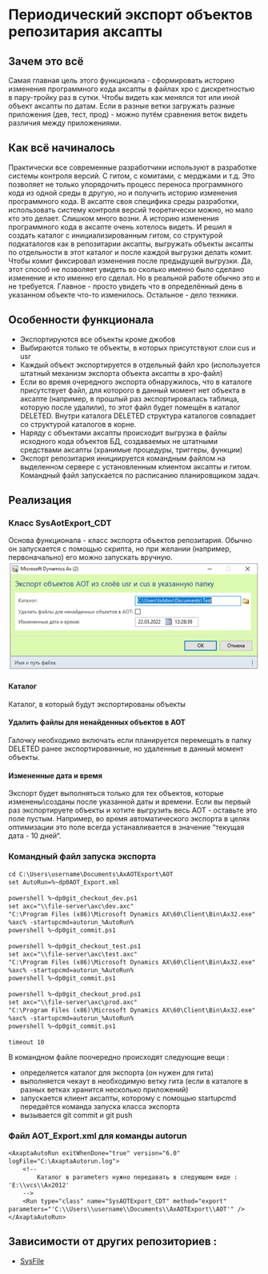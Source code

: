 # Периодический экспорт объектов репозитария аксапты
## Зачем это всё
Самая главная цель этого функционала - сформировать историю изменения программного кода аксапты в файлах xpo с дискретностью в пару-тройку раз в сутки. Чтобы видеть как менялся тот или иной объект аксапты по датам. 
Если в разные ветки загружать разные приложения (дев, тест, прод) - можно путём сравнения веток видеть различия между приложениями.
## Как всё начиналось
Практически все современные разработчики используют в разработке системы контроля версий. С гитом, с комитами, с мерджами и т.д. Это позволяет не только упорядочить процесс переноса программного кода из одной среды в другую, но и получить историю изменения программного кода. В аксапте своя специфика среды разработки, использовать систему контроля версий теоретически можно, но мало кто это делает. Слишком много возни. А историю изменения программного кода в аксапте очень хотелось видеть. И решил я создать каталог с инициализированным гитом, со структурой подкаталогов как в репозитарии аксапты, выгружать объекты аксапты по отдельности в этот каталог и после каждой выгрузки делать комит. Чтобы комит фиксировал изменения после предыдущей выгрузки. Да, этот способ не позволяет увидеть во сколько именно было сделано изменение и кто именно его сделал. Но в реальной работе обычно это и не требуется. Главное - просто увидеть что в определённый день в указанном объекте что-то изменилось. Остальное - дело техники.
## Особенности функционала
* Экспортируются все объекты кроме джобов
* Выбираются только те объекты, в которых присутствуют слои cus и usr
* Каждый объект экспортируется в отдельный файл xpo (используется штатный механизм экспорта объекта аксапты в xpo-файл)
* Если во время очередного экспорта обнаружилось, что в каталоге присутствует файл, для которого в данный момент нет объекта в аксапте (например, в прошлый раз экспортировалась таблица, которую после удалили), то этот файл будет помещён в каталог DELETED. Внутри каталога DELETED структура каталогов совпадает со структурой каталогов в корне.
* Наряду с объектами аксапты происходит выгрузка в файлы исходного кода объектов БД, создаваемых не штатными средствами аксапты (хранимые процедуры, триггеры, функции)
* Экспорт репозитария инициируется командным файлом на выделенном сервере с установленным клиентом аксапты и гитом. Командный файл запускается по расписанию планировщиком задач.
## Реализация
### Класс SysAotExport_CDT
Основа функционала - класс экспорта объектов репозитария. Обычно он запускается с помощью скрипта, но при желании (например, первоначально) его можно запускать вручную.
<img src="pictures\SysAotExport_Dialog.png" alt="схема">
#### Каталог
Каталог, в который будут экспортированы объекты
#### Удалить файлы для ненайденных объектов в АОТ
Галочку необходимо включать если планируется перемещать в папку DELETED ранее экспортированные, но удаленные в данный момент объекты.
#### Измененные дата и время
Экспорт будет выполняться только для тех объектов, которые изменены\созданы после указанной даты и времени. Если вы первый раз экспортируете объекты и хотите выгрузить весь АОТ - оставьте это поле пустым. Например, во время автоматического экспорта в целях оптимизации это поле всегда устанавливается в значение “текущая дата - 10 дней“.
### Командный файл запуска экспорта
```
cd C:\Users\username\Documents\AxAOTExport\AOT
set AutoRun=%~dp0AOT_Export.xml
 
powershell %~dp0git_checkout_dev.ps1
set axc="\\file-server\axc\dev.axc"
"C:\Program Files (x86)\Microsoft Dynamics AX\60\Client\Bin\Ax32.exe" %axc% -startupcmd=autorun_%AutoRun%
powershell %~dp0git_commit.ps1
 
powershell %~dp0git_checkout_test.ps1
set axc="\\file-server\axc\test.axc"
"C:\Program Files (x86)\Microsoft Dynamics AX\60\Client\Bin\Ax32.exe" %axc% -startupcmd=autorun_%AutoRun%
powershell %~dp0git_commit.ps1
 
powershell %~dp0git_checkout_prod.ps1
set axc="\\file-server\axc\prod.axc"
"C:\Program Files (x86)\Microsoft Dynamics AX\60\Client\Bin\Ax32.exe" %axc% -startupcmd=autorun_%AutoRun%
powershell %~dp0git_commit.ps1
 
timeout 10
```
В командном файле поочередно происходят следующие вещи :
* определяется каталог для экспорта (он нужен для гита)
* выполняется чекаут в необходимую ветку гита (если в каталоге в разных ветках хранится несколько приложений)
* запускается клиент аксапты, которому с помощью startupcmd передаётся команда запуска класса экспорта
* вызывается git commit и git push
### Файл AOT_Export.xml для команды autorun
```
<AxaptaAutoRun exitWhenDone="true" version="6.0" logFile="C:\AxaptaAutorun.log">
    <!--
        Каталог в parameters нужно передавать в следующем виде : 'E:\\vcs\\Ax2012'
    -->
    <Run type="class" name="SysAOTExport_CDT" method="export" parameters="'C:\\Users\\username\\Documents\\AxAOTExport\\AOT'" />
</AxaptaAutoRun>
```

## Зависимости от других репозиториев :
- [SysFile](https://github.com/d-tolstov/Ax2009-SysFile)
